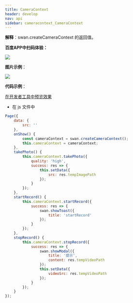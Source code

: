 ```yaml
---
title: CameraContext
header: develop
nav: api
sidebar: cameracontext_CameraContext
---
```






**解释**：swan.createCameraContext 的返回值。

**百度APP中扫码体验：**

<img src="https://b.bdstatic.com/miniapp/assets/images/doc_demo/camera.png"  class="demo-qrcode-image" />

**图片示例**：

<div class="m-doc-custom-examples">
    <div class="m-doc-custom-examples-correct">
        <img src="https://b.bdstatic.com/miniapp/images/createCamera.gif">
    </div>
    <div class="m-doc-custom-examples-correct">
        <img src=" ">
    </div>
    <div class="m-doc-custom-examples-correct">
        <img src=" ">
    </div>     
</div>


**代码示例**：
 
<a href="swanide://fragment/6087c1da593efa7eece7cc9f4b4e0a3e1573542045061" title="在开发者工具中预览效果" target="_self">在开发者工具中预览效果</a>

* 在 js 文件中

```javascript
Page({
    data: {
        src: ''
    },
    onShow() {
        const cameraContext = swan.createCameraContext();
        this.cameraContext = cameraContext;
    },
    takePhoto() {
        this.cameraContext.takePhoto({
            quality: 'high',
            success: res => {
                this.setData({
                    src: res.tempImagePath
                });
            }
        });
    },
    startRecord() {
        this.cameraContext.startRecord({
            success: res => {
                swan.showToast({
                    title: 'startRecord'
                });
            }
        });
    },
    stopRecord() {
        this.cameraContext.stopRecord({
            success: res => {
                swan.showModal({
                    title: '提示',
                    content: res.tempVideoPath
                });
                this.setData({
                    videoSrc: res.tempVideoPath
                });
            }
        });
    }
});
```



